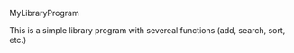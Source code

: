 MyLibraryProgram

This is a simple library program with severeal functions (add, search, sort, etc.)
